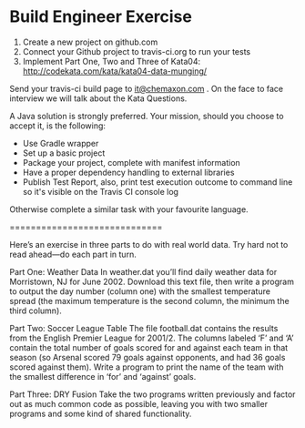 Build Engineer Exercise
=======================

1. Create a new project on github.com
2. Connect your Github project to travis-ci.org to run your tests
3. Implement Part One, Two and Three of Kata04: http://codekata.com/kata/kata04-data-munging/

Send your travis-ci build page to it@chemaxon.com .
On the face to face interview we will talk about the Kata Questions.

A Java solution is strongly preferred.
Your mission, should you choose to accept it, is the following:

- Use Gradle wrapper
- Set up a basic project
- Package your project, complete with manifest information
- Have a proper dependency handling to external libraries
- Publish Test Report, also, print test execution outcome to command line so it's visible on the Travis CI console log

Otherwise complete a similar task with your favourite language.

=============================

Here’s an exercise in three parts to do with real world data. Try hard not to read ahead—do each part in turn.

Part One: Weather Data
In weather.dat you’ll find daily weather data for Morristown, NJ for June 2002. Download this text file, then write a program to output the day number (column one) with the smallest temperature spread (the maximum temperature is the second column, the minimum the third column).

Part Two: Soccer League Table
The file football.dat contains the results from the English Premier League for 2001/2. The columns labeled ‘F’ and ‘A’ contain the total number of goals scored for and against each team in that season (so Arsenal scored 79 goals against opponents, and had 36 goals scored against them). Write a program to print the name of the team with the smallest difference in ‘for’ and ‘against’ goals.

Part Three: DRY Fusion
Take the two programs written previously and factor out as much common code as possible, leaving you with two smaller programs and some kind of shared functionality.
